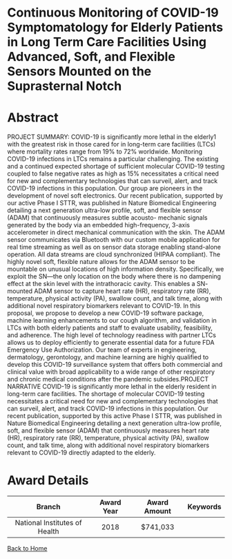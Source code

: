 
Continuous Monitoring of COVID-19 Symptomatology for Elderly Patients in Long Term Care Facilities Using Advanced, Soft, and Flexible Sensors Mounted on the Suprasternal Notch
===============================================================================================================================================================================

# Abstract


PROJECT SUMMARY: COVID-19 is significantly more lethal in the elderly1 with the
greatest risk in those cared for in long-term care facilities (LTCs) where mortality rates
range from 19% to 72% worldwide. Monitoring COVID-19 infections in LTCs remains a
particular challenging. The existing and a continued expected shortage of sufficient
molecular COVID-19 testing coupled to false negative rates as high as 15% necessitates
a critical need for new and complementary technologies that can surveil, alert, and track
COVID-19 infections in this population. Our group are pioneers in the development of
novel soft electronics. Our recent publication, supported by our active Phase I STTR,
was published in Nature Biomedical Engineering detailing a next generation ultra-low
profile, soft, and flexible sensor (ADAM) that continuously measures subtle acousto-
mechanic signals generated by the body via an embedded high-frequency, 3-axis
accelerometer in direct mechanical communication with the skin. The ADAM sensor
communicates via Bluetooth with our custom mobile application for real time streaming
as well as on sensor data storage enabling stand-alone operation. All data streams are
cloud synchronized (HIPAA compliant). The highly novel soft, flexible nature allows for
the ADAM sensor to be mountable on unusual locations of high information density.
Specifically, we exploit the SN—the only location on the body where there is no
dampening effect at the skin level with the intrathoracic cavity. This enables a SN-
mounted ADAM sensor to capture heart rate (HR), respiratory rate (RR), temperature,
physical activity (PA), swallow count, and talk time, along with additional novel
respiratory biomarkers relevant to COVID-19. In this proposal, we propose to develop a
new COVID-19 software package, machine learning enhancements to our cough
algorithm, and validation in LTCs with both elderly patients and staff to evaluate
usability, feasibility, and adherence. The high level of technology readiness with partner
LTCs allows us to deploy efficiently to generate essential data for a future FDA
Emergency Use Authorization. Our team of experts in engineering, dermatology,
gerontology, and machine learning are highly qualified to develop this COVID-19
surveillance system that offers both commercial and clinical value with broad
applicability to a wide range of other respiratory and chronic medical conditions after the
pandemic subsides.PROJECT NARRATIVE
COVID-19 is significantly more lethal in the elderly resident in long-term care facilities. The
shortage of molecular COVID-19 testing necessitates a critical need for new and
complementary technologies that can surveil, alert, and track COVID-19 infections in this
population. Our recent publication, supported by this active Phase I STTR, was published in
Nature Biomedical Engineering detailing a next generation ultra-low profile, soft, and flexible
sensor (ADAM) that continuously measures heart rate (HR), respiratory rate (RR), temperature,
physical activity (PA), swallow count, and talk time, along with additional novel respiratory
biomarkers relevant to COVID-19 directly adapted to the elderly.  

# Award Details

|Branch|Award Year|Award Amount|Keywords|
| :---: | :---: | :---: | :---: |
|National Institutes of Health|2018|$741,033||
  
  


[Back to Home](https://github.com/chrischow/dod_sbir_awards#2315)